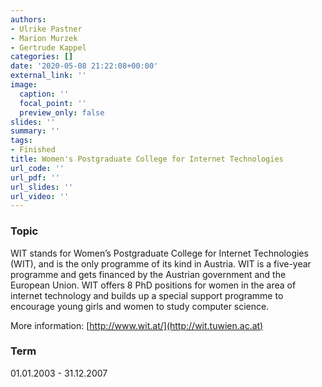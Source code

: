 ```yaml
---
authors:
- Ulrike Pastner
- Marion Murzek
- Gertrude Kappel
categories: []
date: '2020-05-08 21:22:08+00:00'
external_link: ''
image:
  caption: ''
  focal_point: ''
  preview_only: false
slides: ''
summary: ''
tags:
- Finished
title: Women's Postgraduate College for Internet Technologies
url_code: ''
url_pdf: ''
url_slides: ''
url_video: ''
---
```


### Topic

WIT stands for Women’s Postgraduate College for Internet Technologies (WIT), and is the only programme of its kind in Austria. WIT is a five-year programme and gets financed by the Austrian government and the European Union. WIT offers 8 PhD positions for women in the area of internet technology and builds up a special support programme to encourage young girls and women to study computer science.

More information: [http://www.wit.at/](http://wit.tuwien.ac.at)

### Term

01.01.2003 - 31.12.2007